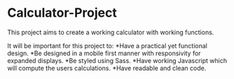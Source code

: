 # Calculator-Project

This project aims to create a working calculator with working functions.

It will be important for this project to:
*Have a practical yet functional design.
*Be designed in a mobile first manner with responsivity for expanded displays.
*Be styled using Sass.
*Have working Javascript which will compute the users calculations.
\*Have readable and clean code.
